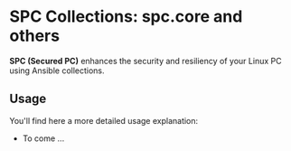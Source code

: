 # SPC Collections: spc.core and others

**SPC (Secured PC)** enhances the security and resiliency of your Linux PC using Ansible collections.

## Usage

You'll find here a more detailed usage explanation:

- To come ...

